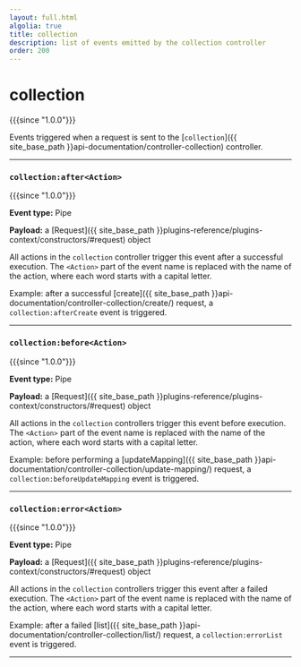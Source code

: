 ```yaml
---
layout: full.html
algolia: true
title: collection
description: list of events emitted by the collection controller
order: 200
---
```


# collection

{{{since "1.0.0"}}}

Events triggered when a request is sent to the [`collection`]({{ site_base_path }}api-documentation/controller-collection) controller.

---

### `collection:after<Action>`

{{{since "1.0.0"}}}

**Event type:** Pipe

**Payload:** a [Request]({{ site_base_path }}plugins-reference/plugins-context/constructors/#request) object

All actions in the `collection` controller trigger this event after a successful execution. The `<Action>` part of the event name is replaced with the name of the action, where each word starts with a capital letter.

Example: after a successful [create]({{ site_base_path }}api-documentation/controller-collection/create/) request, a `collection:afterCreate` event is triggered.

---

### `collection:before<Action>`

{{{since "1.0.0"}}}

**Event type:** Pipe

**Payload:** a [Request]({{ site_base_path }}plugins-reference/plugins-context/constructors/#request) object

All actions in the `collection` controllers trigger this event before execution. The `<Action>` part of the event name is replaced with the name of the action, where each word starts with a capital letter.

Example: before performing a [updateMapping]({{ site_base_path }}api-documentation/controller-collection/update-mapping/) request, a `collection:beforeUpdateMapping` event is triggered.

---

### `collection:error<Action>`

{{{since "1.0.0"}}}

**Event type:** Pipe

**Payload:** a [Request]({{ site_base_path }}plugins-reference/plugins-context/constructors/#request) object

All actions in the `collection` controllers trigger this event after a failed execution. The `<Action>` part of the event name is replaced with the name of the action, where each word starts with a capital letter.

Example: after a failed [list]({{ site_base_path }}api-documentation/controller-collection/list/) request, a `collection:errorList` event is triggered.

---

